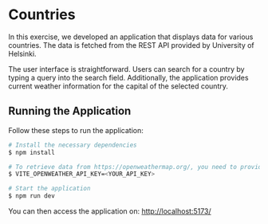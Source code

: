 # Countries

In this exercise, we developed an application that displays data for various countries. The data is fetched from the REST API provided by University of Helsinki.

The user interface is straightforward. Users can search for a country by typing a query into the search field. Additionally, the application provides current weather information for the capital of the selected country.

## Running the Application

Follow these steps to run the application:

```bash
# Install the necessary dependencies
$ npm install

# To retrieve data from https://openweathermap.org/, you need to provide an API key. Create a `.env` file in the root directory of your project and add your API key there:
$ VITE_OPENWEATHER_API_KEY=<YOUR_API_KEY>

# Start the application
$ npm run dev
```

You can then access the application on: [http://localhost:5173/](http://localhost:5173/)
